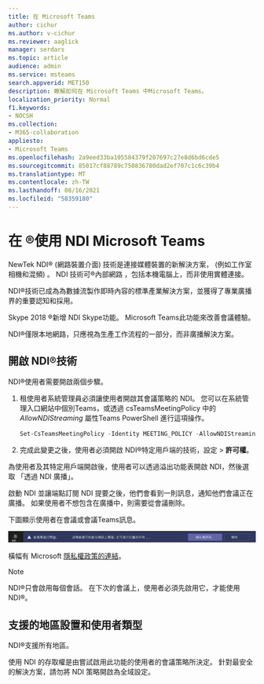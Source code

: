 ```yaml
---
title: 在 Microsoft Teams
author: cichur
ms.author: v-cichur
ms.reviewer: aaglick
manager: serdars
ms.topic: article
audience: admin
ms.service: msteams
search.appverid: MET150
description: 瞭解如何在 Microsoft Teams 中Microsoft Teams。
localization_priority: Normal
f1.keywords:
- NOCSH
ms.collection:
- M365-collaboration
appliesto:
- Microsoft Teams
ms.openlocfilehash: 2a9eed33ba105584379f207697c27e8d6bd6cde5
ms.sourcegitcommit: 85017cf88789c750836780dad2ef707c1c6c39b4
ms.translationtype: MT
ms.contentlocale: zh-TW
ms.lasthandoff: 08/16/2021
ms.locfileid: "58359180"
---
```

# <a name="use-ndi-technology-in-microsoft-teams"></a>在 ®使用 NDI Microsoft Teams

 NewTek NDI® (網路裝置介面) 技術是連接媒體裝置的新解決方案， (例如工作室相機和混頻) 。 NDI 技術可®內部網路 ，包括本機電腦上，而非使用實體連接。

NDI®技術已成為為數據流製作即時內容的標準產業解決方案，並獲得了專業廣播界的重要認知和採用。

Skype 2018 ®新增 NDI Skype功能。 Microsoft Teams此功能來改善會議體驗。

NDI®僅限本地網路，只應視為生產工作流程的一部分，而非廣播解決方案。

## <a name="turn-on-ndi-technology"></a>開啟 NDI®技術

NDI®使用者需要開啟兩個步驟。

1. 租使用者系統管理員必須讓使用者開啟其會議策略的 NDI。 您可以在系統管理入口網站中個別Teams，或透過 csTeamsMeetingPolicy 中的 _AllowNDIStreaming_ 屬性Teams PowerShell 進行這項操作。

    ```PowerShell
    Set-CsTeamsMeetingPolicy -Identity MEETING_POLICY -AllowNDIStreaming $true
    ```

2. 完成此變更之後，使用者必須開啟 NDI®特定用戶端的技術，設定  >  **許可權**。

為使用者及其特定用戶端開啟後，使用者可以透過溢出功能表開啟 NDI，然後選取 「透過 NDI 廣播」。

啟動 NDI 並讓端點訂閱 NDI 提要之後，他們會看到一則訊息，通知他們會議正在廣播。 如果使用者不想包含在廣播中，則需要從會議刪除。

下圖顯示使用者在會議或會議Teams訊息。

![he NDI®顯示于會議Teams技術橫幅。](media/NDI-disclosure.png)

橫幅有 Microsoft [隱私權政策的連結](https://aka.ms/teamsprivacy)。

> [!NOTE]
> NDI®只會啟用每個會話。 在下次的會議上，使用者必須先啟用它，才能使用 NDI®。

## <a name="supported-locales-and-user-types"></a>支援的地區設置和使用者類型

NDI®支援所有地區。

使用 NDI 的存取權是由嘗試啟用此功能的使用者的會議策略所決定。 針對最安全的解決方案，請勿將 NDI 策略開啟為全域設定。
